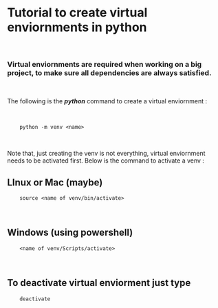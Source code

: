 # Tutorial to create virtual enviornments in python
<br />

### Virtual enviornments are required when working on  a big project, to make sure **all dependencies are always satisfied**.

<br />

<p>The following is the <strong><em>python</em></strong> command to create a virtual enviornment :<p>
<br/>

```
    python -m venv <name>
```

<br/>

<p>Note that, just creating the venv is not everything, virtual enviornment needs to be activated first. Below is the command to activate a venv :</p>

## LInux or Mac (maybe)
```
    source <name of venv/bin/activate>
```

<br/>

## Windows (using powershell)
```
    <name of venv/Scripts/activate>
```

<br/>

## To deactivate virtual enviorment just type

```
    deactivate
```